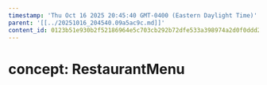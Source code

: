 ```yaml
---
timestamp: 'Thu Oct 16 2025 20:45:40 GMT-0400 (Eastern Daylight Time)'
parent: '[[../20251016_204540.09a5ac9c.md]]'
content_id: 0123b51e930b2f52186964e5c703cb292b72dfe533a398974a2d0f0ddd2024c2
---
```


# concept: RestaurantMenu
